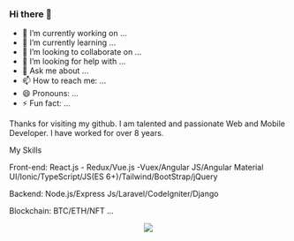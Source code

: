 ### Hi there 👋

- 🔭 I’m currently working on ...
- 🌱 I’m currently learning ...
- 👯 I’m looking to collaborate on ...
- 🤔 I’m looking for help with ...
- 💬 Ask me about ...
- 📫 How to reach me: ...
- 😄 Pronouns: ...
- ⚡ Fun fact: ...

Thanks for visiting my github.
I am talented and passionate Web and Mobile Developer.
I have worked for over 8 years.
<div border="1px">
    <p>My Skills</p>
<p>Front-end: React.js - Redux/Vue.js -Vuex/Angular JS/Angular Material UI/Ionic/TypeScript/JS(ES 6+)/Tailwind/BootStrap/jQuery</p>
<p>Backend: Node.js/Express Js/Laravel/CodeIgniter/Django</p>
<p>Blockchain: BTC/ETH/NFT ...</p>
<div>
<p align="center">
    <img src="https://github-profile-trophy.vercel.app/?username=sevenstarsandokan&column=7&theme=onedark"/>
</p>
